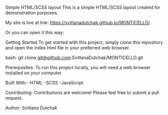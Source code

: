 Simple HTML/SCSS layout
This is a simple HTML/SCSS layout created for demonstration purposes.

My site is live at link:  https://svitlanadutchak.github.io/MONTICELLO/ 

Or you can open it this way: 

Getting Started
To get started with this project, simply clone this repository and open the index.html file in your preferred web browser.

bash: 
git clone git@github.com:SvitlanaDutchak/MONTICELLO.git

Prerequisites:
To run this project locally, you will need a web browser installed on your computer.

Built With:
-HTML
-SCSS 
-JavaScript

Contributing:
Contributions are welcome! Please feel free to submit a pull request.

Author:
Svitlana Dutchak